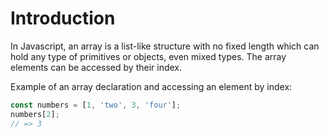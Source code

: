 # Introduction

In Javascript, an array is a list-like structure with no fixed length which can hold any type of primitives or objects, even mixed types.
The array elements can be accessed by their index.

Example of an array declaration and accessing an element by index:

```javascript
const numbers = [1, 'two', 3, 'four'];
numbers[2];
// => 3
```
